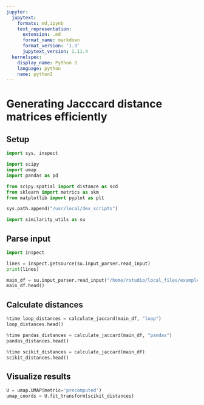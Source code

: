 ```yaml
---
jupyter:
  jupytext:
    formats: md,ipynb
    text_representation:
      extension: .md
      format_name: markdown
      format_version: '1.3'
      jupytext_version: 1.11.4
  kernelspec:
    display_name: Python 3
    language: python
    name: python3
---
```


# Generating Jacccard distance matrices efficiently

## Setup

```python
import sys, inspect

import scipy
import umap
import pandas as pd

from scipy.spatial import distance as scd
from sklearn import metrics as skm
from matplotlib import pyplot as plt
```

```python
sys.path.append("/usr/local/dev_scripts")

import similarity_utils as su
```

## Parse input

```python
import inspect
```

```python
lines = inspect.getsource(su.input_parser.read_input)
print(lines)
```

```python
main_df = su.input_parser.read_input("/home/rstudio/local_files/example_data/pseudo_tabular_format.csv")
main_df.head()
```

## Calculate distances

```python
%time loop_distances = calculate_jaccard(main_df, "loop")
loop_distances.head()
```

```python
%time pandas_distances = calculate_jaccard(main_df, "pandas")
pandas_distances.head()
```

```python
%time scikit_distances = calculate_jaccard(main_df)
scikit_distances.head()
```

## Visualize results

```python
U = umap.UMAP(metric='precomputed')
umap_coords = U.fit_transform(scikit_distances)
```
